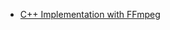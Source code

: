 - [C++ Implementation with FFmpeg](https://chat.openai.com/share/f8f4ad3b-bac0-410f-bd86-b0a7587a9107)